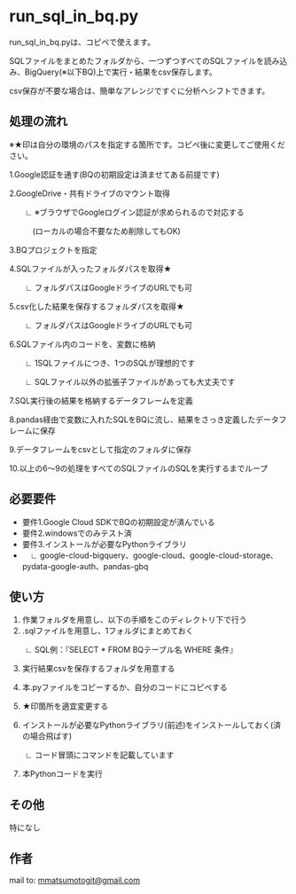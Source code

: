 # run_sql_in_bq.py

  run_sql_in_bq.pyは、コピペで使えます。
  
  SQLファイルをまとめたフォルダから、一つずつすべてのSQLファイルを読み込み、BigQuery(※以下BQ)上で実行・結果をcsv保存します。
  
  csv保存が不要な場合は、簡単なアレンジですぐに分析へシフトできます。

## 処理の流れ

  ※★印は自分の環境のパスを指定する箇所です。コピペ後に変更してご使用ください。
  
  
  1.Google認証を通す(BQの初期設定は済ませてある前提です)
  
  2.GoogleDrive・共有ドライブのマウント取得
  
  　　∟ ※ブラウザでGoogleログイン認証が求められるので対応する
    
   　　　(ローカルの場合不要なため削除してもOK) 
   
  3.BQプロジェクトを指定
  
  4.SQLファイルが入ったフォルダパスを取得★
  
  　　∟ フォルダパスはGoogleドライブのURLでも可
   
  5.csv化した結果を保存するフォルダパスを取得★
  
  　　∟ フォルダパスはGoogleドライブのURLでも可
   
  6.SQLファイル内のコードを、変数に格納
  
  　　∟ 1SQLファイルにつき、1つのSQLが理想的です
    
  　　∟ SQLファイル以外の拡張子ファイルがあっても大丈夫です
   
  7.SQL実行後の結果を格納するデータフレームを定義
  
  8.pandas経由で変数に入れたSQLをBQに流し、結果をさっき定義したデータフレームに保存
  
  9.データフレームをcsvとして指定のフォルダに保存
  
  10.以上の6～9の処理をすべてのSQLファイルのSQLを実行するまでループ



## 必要要件
  
  - 要件1.Google Cloud SDKでBQの初期設定が済んでいる
  - 要件2.windowsでのみテスト済
  - 要件3.インストールが必要なPythonライブラリ
  - 　∟ google-cloud-bigquery、google-cloud、google-cloud-storage、pydata-google-auth、pandas-gbq

## 使い方
  
  1. 作業フォルダを用意し、以下の手順をこのディレクトリ下で行う
  2. .sqlファイルを用意し、1フォルダにまとめておく
  
  　　∟ SQL例：『SELECT * FROM BQテーブル名 WHERE 条件』
  
  3. 実行結果csvを保存するフォルダを用意する
  
  4. 本.pyファイルをコピーするか、自分のコードにコピペする
  
  5. ★印箇所を適宜変更する
  
  6. インストールが必要なPythonライブラリ(前述)をインストールしておく(済の場合飛ばす)
 
  　　∟ コード冒頭にコマンドを記載しています
  
  7. 本Pythonコードを実行


## その他

  特になし

## 作者

  mail to: mmatsumotogit@gmail.com
